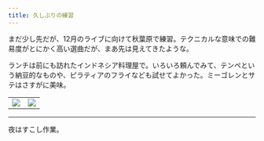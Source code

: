 ```yaml
---
title: 久しぶりの練習
---
```


まだ少し先だが、12月のライブに向けて秋葉原で練習。テクニカルな意味での難易度がとにかく高い選曲だが、まあ先は見えてきたような。

ランチは前にも訪れたインドネシア料理屋で。いろいろ頼んでみて、テンペという納豆的なものや、ピラティアのフライなども試せてよかった。ミーゴレンとサテはさすがに美味。

<table>
  <tr>
    <td><img src="https://photos.apkas.net/medium/202509/20250906-IMG_1024.webp" /></td>
    <td><img src="https://photos.apkas.net/medium/202509/20250906-IMG_1027.webp" /></td>
  </tr>
</table>

---

夜はすこし作業。
